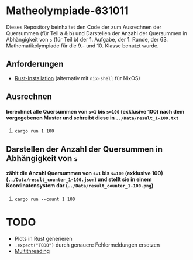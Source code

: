 # Matheolympiade-631011

Dieses Repository beinhaltet den Code der zum Ausrechnen der Quersummen (für Teil a & b) und Darstellen der Anzahl der Quersummen in Abhängigkeit von `s` (für Teil b) der 1. Aufgabe, der 1. Runde, der 63. Mathematikolympiade für die 9.- und 10. Klasse benutzt wurde.

## Anforderungen
- [Rust-Installation](https://rustup.rs/) (alternativ mit `nix-shell` für NixOS)

## Ausrechnen
#### berechnet alle Quersummen von `s=1` bis `s=100` (exklusive 100) nach dem vorgegebenen Muster und schreibt diese in `../Data/result_1-100.txt`

 1. `cargo run 1 100`

## Darstellen der Anzahl der Quersummen in Abhängigkeit von `s`
#### zählt die Anzahl Quersummen von `s=1` bis `s=100` (exklusive 100) (`../Data/result_counter_1-100.json`) und stellt sie in einem Koordinatensystem dar (`../Data/result_counter_1-100.png`)


1. `cargo run --count 1 100`

# TODO
- Plots in Rust generieren
- `.expect("TODO")` durch genauere Fehlermeldungen ersetzen
- [Multithreading](https://rust-lang-de.github.io/rustbook-de/ch16-01-threads.html)
